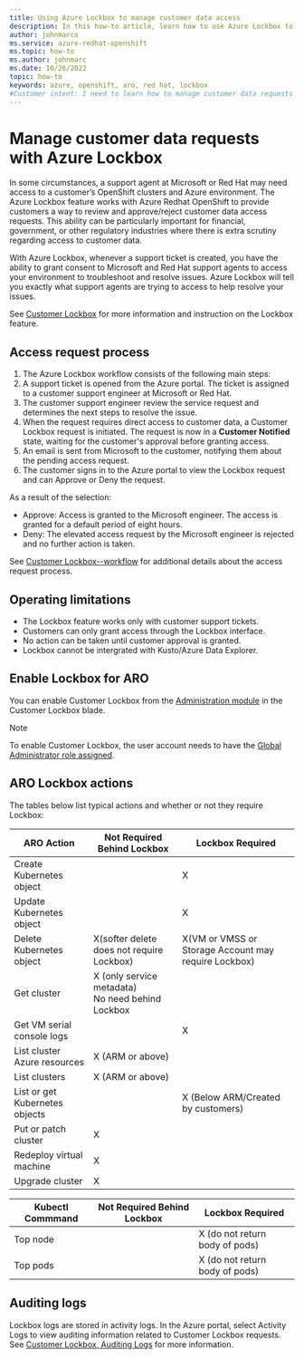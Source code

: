 ```yaml
---
title: Using Azure Lockbox to manage customer data access
description: In this how-to article, learn how to use Azure Lockbox to review customer data access requests for Azure Red Hat Openshift.
author: johnmarco
ms.service: azure-redhat-openshift
ms.topic: how-to
ms.author: johnmarc
ms.date: 10/26/2022
topic: how-to
keywords: azure, openshift, aro, red hat, lockbox
#Customer intent: I need to learn how to manage customer data requests for my Azure Red Hat Openshift installation.
---
```


# Manage customer data requests with Azure Lockbox

In some circumstances, a support agent at Microsoft or Red Hat may need access to a customer’s OpenShift clusters and Azure environment. The Azure Lockbox feature works with Azure Redhat OpenShift to provide customers a way to review and approve/reject customer data access requests. This ability can be particularly important for financial, government, or other regulatory industries where there is extra scrutiny regarding access to customer data.

With Azure Lockbox, whenever a support ticket is created, you have the ability to grant consent to Microsoft and Red Hat support agents to access your environment to troubleshoot and resolve issues. Azure Lockbox will tell you exactly what support agents are trying to access to help resolve your issues.

See [Customer Lockbox](/azure/security/fundamentals/customer-lockbox-overview) for more information and instruction on the Lockbox feature. 

## Access request process

1. The Azure Lockbox workflow consists of the following main steps:
1. A support ticket is opened from the Azure portal. The ticket is assigned to a customer support engineer at Microsoft or Red Hat.
1. The customer support engineer review the service request and determines the next steps to resolve the issue.
1. When the request requires direct access to customer data, a Customer Lockbox request is initiated. The request is now in a **Customer Notified** state, waiting for the customer's approval before granting access.
1. An email is sent from Microsoft to the customer, notifying them about the pending access request.
1. The customer signs in to the Azure portal to view the Lockbox request and can Approve or Deny the request.

As a result of the selection:

- Approve: Access is granted to the Microsoft engineer. The access is granted for a default period of eight hours.
- Deny: The elevated access request by the Microsoft engineer is rejected and no further action is taken.

See [Customer Lockbox--workflow](/azure/security/fundamentals/customer-lockbox-overview#workflow) for additional details about the access request process.

## Operating limitations

- The Lockbox feature works only with customer support tickets.
- Customers can only grant access through the Lockbox interface.
- No action can be taken until customer approval is granted.
- Lockbox cannot be intergrated with Kusto/Azure Data Explorer.

## Enable Lockbox for ARO

You can enable Customer Lockbox from the [Administration module](https://aka.ms/customerlockbox/administration) in the Customer Lockbox blade.

> [!NOTE]
> To enable Customer Lockbox, the user account needs to have the [Global Administrator role assigned](/azure/active-directory/roles/manage-roles-portal).

## ARO Lockbox actions

The tables below list typical actions and whether or not they require Lockbox:

|ARO Action |Not Required Behind Lockbox |Lockbox Required |
|------------|-----------------------------|------------------|
|Create Kubernetes object | |X |
|Update Kubernetes object | |X |
|Delete Kubernetes object |X(softer delete does not require Lockbox) |X(VM or VMSS or Storage Account may require Lockbox) |
|Get cluster |X (only service metadata)<br>No need behind Lockbox | |
|Get VM serial console logs | |X |
|List cluster Azure resources |X (ARM or above) | |
|List clusters |X (ARM or above) | |
|List or get Kubernetes objects | |X (Below ARM/Created by customers) |
|Put or patch cluster |X | |
|Redeploy virtual machine |X | |
|Upgrade cluster |X | |

|Kubectl Commmand |Not Required Behind Lockbox |Lockbox Required |
|------------|-----------------------------|------------------|
|Top node | |X (do not return body of pods) |
|Top pods | |X (do not return body of pods) |

## Auditing logs

Lockbox logs are stored in activity logs. In the Azure portal, select Activity Logs to view auditing information related to Customer Lockbox requests. See [Customer Lockbox, Auditing Logs](/azure/security/fundamentals/customer-lockbox-overview#auditing-logs) for more information.


